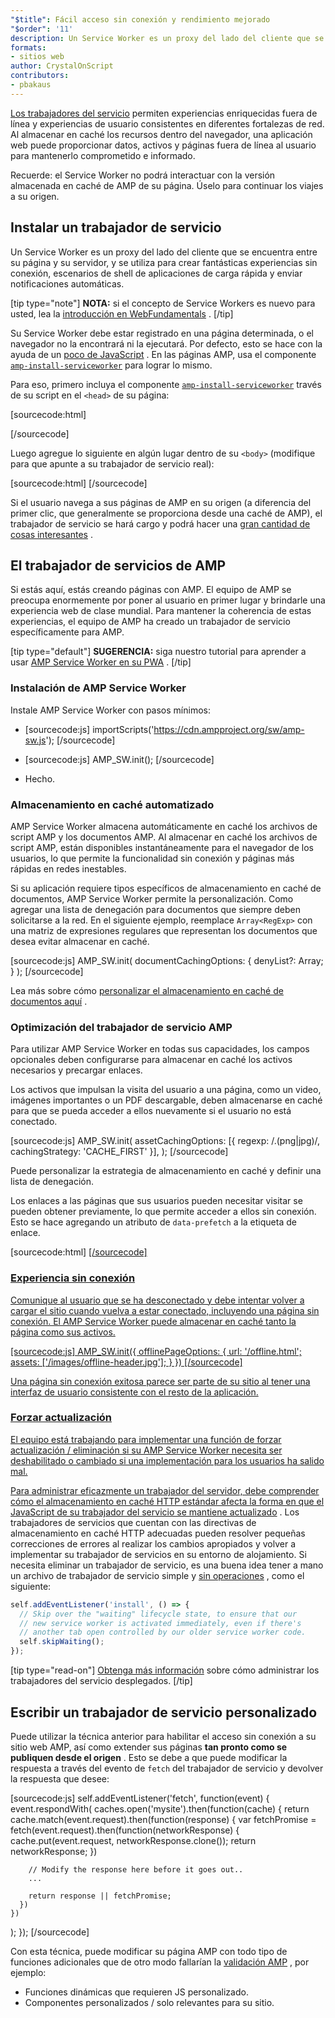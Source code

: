 ```yaml
---
"$title": Fácil acceso sin conexión y rendimiento mejorado
"$order": '11'
description: Un Service Worker es un proxy del lado del cliente que se encuentra entre su página y su servidor, y se utiliza para crear fantásticas experiencias fuera de línea, carga rápida ...
formats:
- sitios web
author: CrystalOnScript
contributors:
- pbakaus
---
```


[Los trabajadores del servicio](https://developer.mozilla.org/en-US/docs/Web/API/Service_Worker_API) permiten experiencias enriquecidas fuera de línea y experiencias de usuario consistentes en diferentes fortalezas de red. Al almacenar en caché los recursos dentro del navegador, una aplicación web puede proporcionar datos, activos y páginas fuera de línea al usuario para mantenerlo comprometido e informado.

Recuerde: el Service Worker no podrá interactuar con la versión almacenada en caché de AMP de su página. Úselo para continuar los viajes a su origen.

## Instalar un trabajador de servicio

Un Service Worker es un proxy del lado del cliente que se encuentra entre su página y su servidor, y se utiliza para crear fantásticas experiencias sin conexión, escenarios de shell de aplicaciones de carga rápida y enviar notificaciones automáticas.

[tip type="note"] **NOTA:** si el concepto de Service Workers es nuevo para usted, lea la [introducción en WebFundamentals](https://developers.google.com/web/fundamentals/getting-started/primers/service-workers) . [/tip]

Su Service Worker debe estar registrado en una página determinada, o el navegador no la encontrará ni la ejecutará. Por defecto, esto se hace con la ayuda de un [poco de JavaScript](https://developers.google.com/web/fundamentals/instant-and-offline/service-worker/registration) . En las páginas AMP, usa el componente [`amp-install-serviceworker`](../../../documentation/components/reference/amp-install-serviceworker.md) para lograr lo mismo.

Para eso, primero incluya el componente [`amp-install-serviceworker`](../../../documentation/components/reference/amp-install-serviceworker.md) través de su script en el `<head>` de su página:

[sourcecode:html]

<script async custom-element="amp-install-serviceworker"
  src="https://cdn.ampproject.org/v0/amp-install-serviceworker-0.1.js"></script>

[/sourcecode]

Luego agregue lo siguiente en algún lugar dentro de su `<body>` (modifique para que apunte a su trabajador de servicio real):

[sourcecode:html]
<amp-install-serviceworker
      src="https://www.your-domain.com/serviceworker.js"
      layout="nodisplay">
</amp-install-serviceworker>
[/sourcecode]

Si el usuario navega a sus páginas de AMP en su origen (a diferencia del primer clic, que generalmente se proporciona desde una caché de AMP), el trabajador de servicio se hará cargo y podrá hacer una [gran cantidad de cosas interesantes](https://developers.google.com/web/fundamentals/instant-and-offline/offline-ux) .

## El trabajador de servicios de AMP

Si estás aquí, estás creando páginas con AMP. El equipo de AMP se preocupa enormemente por poner al usuario en primer lugar y brindarle una experiencia web de clase mundial. Para mantener la coherencia de estas experiencias, el equipo de AMP ha creado un trabajador de servicio específicamente para AMP.

[tip type="default"] **SUGERENCIA:** siga nuestro tutorial para aprender a usar [AMP Service Worker en su PWA](/content/amp-dev/documentation/guides-and-tutorials/optimize-measure/amp_to_pwa.md) . [/tip]

### Instalación de AMP Service Worker

Instale AMP Service Worker con pasos mínimos:

- [sourcecode:js]
      importScripts('https://cdn.ampproject.org/sw/amp-sw.js');
      [/sourcecode]

- [sourcecode:js]
      AMP_SW.init();
      [/sourcecode]

- Hecho.

### Almacenamiento en caché automatizado

AMP Service Worker almacena automáticamente en caché los archivos de script AMP y los documentos AMP. Al almacenar en caché los archivos de script AMP, están disponibles instantáneamente para el navegador de los usuarios, lo que permite la funcionalidad sin conexión y páginas más rápidas en redes inestables.

Si su aplicación requiere tipos específicos de almacenamiento en caché de documentos, AMP Service Worker permite la personalización. Como agregar una lista de denegación para documentos que siempre deben solicitarse a la red. En el siguiente ejemplo, reemplace `Array<RegExp>` con una matriz de expresiones regulares que representan los documentos que desea evitar almacenar en caché.

[sourcecode:js]
AMP_SW.init(
documentCachingOptions: {
denyList?: Array<RegExp>;
}
);
[/sourcecode]

Lea más sobre cómo [personalizar el almacenamiento en caché de documentos aquí](https://github.com/ampproject/amp-sw/tree/master/src/modules/document-caching) .

### Optimización del trabajador de servicio AMP

Para utilizar AMP Service Worker en todas sus capacidades, los campos opcionales deben configurarse para almacenar en caché los activos necesarios y precargar enlaces.

Los activos que impulsan la visita del usuario a una página, como un video, imágenes importantes o un PDF descargable, deben almacenarse en caché para que se pueda acceder a ellos nuevamente si el usuario no está conectado.

[sourcecode:js]
AMP_SW.init(
assetCachingOptions: [{
regexp: /\.(png|jpg)/,
cachingStrategy: 'CACHE_FIRST'
}],
);
[/sourcecode]

Puede personalizar la estrategia de almacenamiento en caché y definir una lista de denegación.

Los enlaces a las páginas que sus usuarios pueden necesitar visitar se pueden obtener previamente, lo que permite acceder a ellos sin conexión. Esto se hace agregando un atributo de `data-prefetch` a la etiqueta de enlace.

[sourcecode:html]
<a href='....' data-rel='prefetch' />
[/sourcecode]

### Experiencia sin conexión

Comunique al usuario que se ha desconectado y debe intentar volver a cargar el sitio cuando vuelva a estar conectado, incluyendo una página sin conexión. El AMP Service Worker puede almacenar en caché tanto la página como sus activos.

[sourcecode:js]
AMP_SW.init({
offlinePageOptions: {
url: '/offline.html';
assets: ['/images/offline-header.jpg'];
}
})
[/sourcecode]

Una página sin conexión exitosa parece ser parte de su sitio al tener una interfaz de usuario consistente con el resto de la aplicación.

### Forzar actualización

El equipo está trabajando para implementar una función de forzar actualización / eliminación si su AMP Service Worker necesita ser deshabilitado o cambiado si una implementación para los usuarios ha salido mal.

Para administrar eficazmente un trabajador del servidor, debe comprender cómo [el almacenamiento en caché HTTP estándar afecta la forma en que el JavaScript de su trabajador del servicio se mantiene actualizado](https://developers.google.com/web/updates/2018/06/fresher-sw) . Los trabajadores de servicios que cuentan con las directivas de almacenamiento en caché HTTP adecuadas pueden resolver pequeñas correcciones de errores al realizar los cambios apropiados y volver a implementar su trabajador de servicios en su entorno de alojamiento. Si necesita eliminar un trabajador de servicio, es una buena idea tener a mano un archivo de trabajador de servicio simple y [sin operaciones](https://en.wikipedia.org/wiki/NOP) , como el siguiente:

```js
self.addEventListener('install', () => {
  // Skip over the "waiting" lifecycle state, to ensure that our
  // new service worker is activated immediately, even if there's
  // another tab open controlled by our older service worker code.
  self.skipWaiting();
});
```

[tip type="read-on"] [Obtenga más información](https://stackoverflow.com/questions/33986976/how-can-i-remove-a-buggy-service-worker-or-implement-a-kill-switch/38980776#38980776) sobre cómo administrar los trabajadores del servicio desplegados. [/tip]

## Escribir un trabajador de servicio personalizado

Puede utilizar la técnica anterior para habilitar el acceso sin conexión a su sitio web AMP, así como extender sus páginas **tan pronto como se publiquen desde el origen** . Esto se debe a que puede modificar la respuesta a través del evento de `fetch` del trabajador de servicio y devolver la respuesta que desee:

[sourcecode:js]
self.addEventListener('fetch', function(event) {
event.respondWith(
caches.open('mysite').then(function(cache) {
return cache.match(event.request).then(function(response) {
var fetchPromise = fetch(event.request).then(function(networkResponse) {
cache.put(event.request, networkResponse.clone());
return networkResponse;
})

        // Modify the response here before it goes out..
        ...

        return response || fetchPromise;
      })
    })

);
});
[/sourcecode]

Con esta técnica, puede modificar su página AMP con todo tipo de funciones adicionales que de otro modo fallarían la [validación AMP](../../../documentation/guides-and-tutorials/learn/validation-workflow/validate_amp.md) , por ejemplo:

- Funciones dinámicas que requieren JS personalizado.
- Componentes personalizados / solo relevantes para su sitio.
